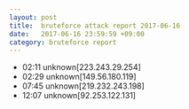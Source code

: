 ```yaml
---
layout: post
title:  bruteforce attack report 2017-06-16
date:   2017-06-16 23:59:59 +09:00
category: bruteforce report
---
```


* 02:11 unknown[223.243.29.254]
* 02:29 unknown[149.56.180.119]
* 07:45 unknown[219.232.243.198]
* 12:07 unknown[92.253.122.131]
